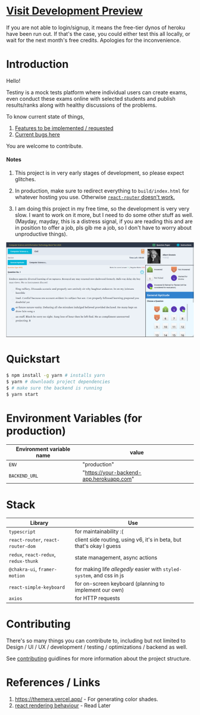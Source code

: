 # [Visit Development Preview](https://testiny.vercel.app)
If you are not able to login/signup, it means the free-tier dynos of heroku have been run out. If that's the case, you could either test this all locally, or wait for the next month's free credits. Apologies for the inconvenience.

# Introduction

Hello!

Testiny is a mock tests platform where individual users can create exams, even conduct these exams online with selected students and publish results/ranks along with healthy discussions of the problems.

To know current state of things, 

  1. [Features to be implemented / requested](https://github.com/toxdes/testiny-web/projects/1) 
  2. [Current bugs here](https://github.com/toxdes/testiny-web/projects/2)

  You are welcome to contribute.


#### Notes

1. This project is in very early stages of development, so please expect glitches.

2. In production, make sure to redirect everything to `build/index.html` for whatever hosting you use. Otherwise [`react-router` doesn't work.](https://create-react-app.dev/docs/deployment/#serving-apps-with-client-side-routing)

3. I am doing this project in my free time, so the development is very very slow. I want to work on it more, but I need to do some other stuff as well. (Mayday, mayday, this is a distress signal, if you are reading this and are in position to offer a job, pls gib me a job, so I don't have to worry about unproductive things).



![Screenshot](./images/scr1.png)

# Quickstart

```sh
$ npm install -g yarn # installs yarn
$ yarn # downloads project dependencies
$ # make sure the backend is running
$ yarn start
```

# Environment Variables (for production)

| Environment variable name | value                                    |
| ------------------------- | ---------------------------------------- |
| `ENV`                     | "production"                             |
| `BACKEND_URL`             | "https://your-backend-app.herokuapp.com" |

# Stack

| Library                               | Use                                                                    |
| ------------------------------------- | ---------------------------------------------------------------------- |
| `typescript`                          | for maintainability :(                                                 |
| `react-router`, `react-router-dom`    | client side routing, using v6, it's in beta, but that's okay I guess   |
| `redux`, `react-redux`, `redux-thunk` | state management, async actions                                        |
| `@chakra-ui`, `framer-motion`         | for making life _allegedly_ easier with `styled-system`, and css in js |
| `react-simple-keyboard`               | for on-screen keyboard (planning to implement our own)                 |
| `axios`                               | for HTTP requests                                                      |

# Contributing

There's so many things you can contribute to, including but not limited to Design / UI / UX / development / testing / optimizations / backend as well.

See [contributing](./contributing.md) guidlines for more information about the project structure.

# References / Links

1. https://themera.vercel.app/ - For generating color shades.
2. [react rendering behaviour](https://blog.isquaredsoftware.com/2020/05/blogged-answers-a-mostly-complete-guide-to-react-rendering-behavior/#what-is-rendering) - Read Later
